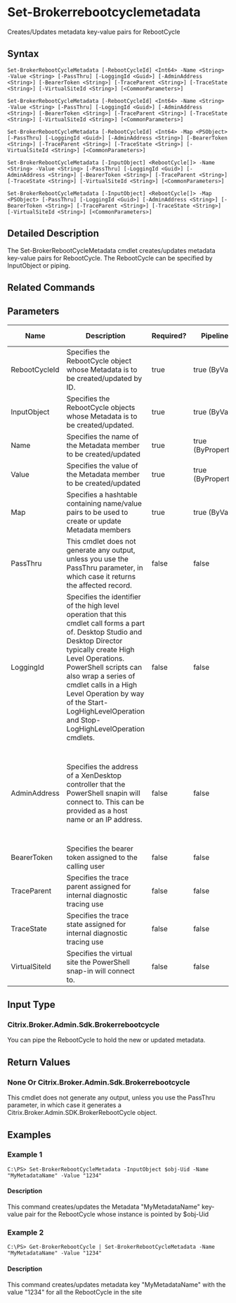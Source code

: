 ﻿
# Set-Brokerrebootcyclemetadata
Creates/Updates metadata key-value pairs for RebootCycle
## Syntax

```
Set-BrokerRebootCycleMetadata [-RebootCycleId] <Int64> -Name <String> -Value <String> [-PassThru] [-LoggingId <Guid>] [-AdminAddress <String>] [-BearerToken <String>] [-TraceParent <String>] [-TraceState <String>] [-VirtualSiteId <String>] [<CommonParameters>]  
  
Set-BrokerRebootCycleMetadata [-RebootCycleId] <Int64> -Name <String> -Value <String> [-PassThru] [-LoggingId <Guid>] [-AdminAddress <String>] [-BearerToken <String>] [-TraceParent <String>] [-TraceState <String>] [-VirtualSiteId <String>] [<CommonParameters>]  
  
Set-BrokerRebootCycleMetadata [-RebootCycleId] <Int64> -Map <PSObject> [-PassThru] [-LoggingId <Guid>] [-AdminAddress <String>] [-BearerToken <String>] [-TraceParent <String>] [-TraceState <String>] [-VirtualSiteId <String>] [<CommonParameters>]  
  
Set-BrokerRebootCycleMetadata [-InputObject] <RebootCycle[]> -Name <String> -Value <String> [-PassThru] [-LoggingId <Guid>] [-AdminAddress <String>] [-BearerToken <String>] [-TraceParent <String>] [-TraceState <String>] [-VirtualSiteId <String>] [<CommonParameters>]  
  
Set-BrokerRebootCycleMetadata [-InputObject] <RebootCycle[]> -Map <PSObject> [-PassThru] [-LoggingId <Guid>] [-AdminAddress <String>] [-BearerToken <String>] [-TraceParent <String>] [-TraceState <String>] [-VirtualSiteId <String>] [<CommonParameters>]
```

## Detailed Description
The Set-BrokerRebootCycleMetadata cmdlet creates/updates metadata key-value pairs for RebootCycle. The RebootCycle can be specified by InputObject or piping.


## Related Commands

## Parameters
| Name   | Description | Required? | Pipeline Input | Default Value |
| --- | --- | --- | --- | --- |
| RebootCycleId | Specifies the RebootCycle object whose Metadata is to be created/updated by ID. | true | true (ByValue) |  |
| InputObject | Specifies the RebootCycle objects whose Metadata is to be created/updated. | true | true (ByValue) |  |
| Name | Specifies the name of the Metadata member to be created/updated | true | true (ByPropertyName) |  |
| Value | Specifies the value of the Metadata member to be created/updated | true | true (ByPropertyName) |  |
| Map | Specifies a hashtable containing name/value pairs to be used to create or update Metadata members | true | true (ByValue) |  |
| PassThru | This cmdlet does not generate any output, unless you use the PassThru parameter, in which case it returns the affected record. | false | false | False |
| LoggingId | Specifies the identifier of the high level operation that this cmdlet call forms a part of. Desktop Studio and Desktop Director typically create High Level Operations. PowerShell scripts can also wrap a series of cmdlet calls in a High Level Operation by way of the Start-LogHighLevelOperation and Stop-LogHighLevelOperation cmdlets. | false | false |  |
| AdminAddress | Specifies the address of a XenDesktop controller that the PowerShell snapin will connect to. This can be provided as a host name or an IP address. | false | false | Localhost. Once a value is provided by any cmdlet, this value will become the default. |
| BearerToken | Specifies the bearer token assigned to the calling user | false | false |  |
| TraceParent | Specifies the trace parent assigned for internal diagnostic tracing use | false | false |  |
| TraceState | Specifies the trace state assigned for internal diagnostic tracing use | false | false |  |
| VirtualSiteId | Specifies the virtual site the PowerShell snap-in will connect to. | false | false |  |

## Input Type

### Citrix.Broker.Admin.Sdk.Brokerrebootcycle
You can pipe the RebootCycle to hold the new or updated metadata.
## Return Values

### None Or Citrix.Broker.Admin.Sdk.Brokerrebootcycle
This cmdlet does not generate any output, unless you use the PassThru parameter, in which case it generates a Citrix.Broker.Admin.SDK.BrokerRebootCycle object.
## Examples

### Example 1

```
C:\PS> Set-BrokerRebootCycleMetadata -InputObject $obj-Uid -Name "MyMetadataName" -Value "1234"
```

#### Description
This command creates/updates the Metadata "MyMetadataName" key-value pair for the RebootCycle whose instance is pointed by \$obj-Uid
### Example 2

```
C:\PS> Get-BrokerRebootCycle | Set-BrokerRebootCycleMetadata -Name "MyMetadataName" -Value "1234"
```

#### Description
This command creates/updates metadata key "MyMetadataName" with the value "1234" for all the RebootCycle in the site
